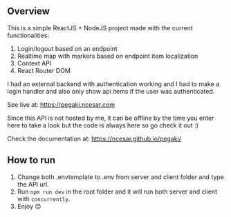 ## Overview

This is a simple ReactJS + NodeJS project made with the current functionalities:

1. Login/logout based on an endpoint
2. Realtime map with markers based on endpoint item localization
3. Context API
4. React Router DOM

I had an external backend with authentication working and I had to make a login handler and also only show api items if the user was authenticated.

See live at: https://pegaki.ncesar.com

Since this API is not hosted by me, it can be offline by the time you enter here to take a look but the code is always here so go check it out :)

Check the documentation at: https://ncesar.github.io/pegaki/

## How to run

1. Change both .envtemplate to .env from server and client folder and type the API url.
2. Run `npm run dev` in the root folder and it will run both server and client with `concurrently`.
3. Enjoy 😊
